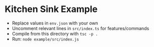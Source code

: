 # Kitchen Sink Example

* Replace values in `env.json` with your own
* Uncomment relevant lines in `src/index.ts` for features/commands
* Compile from this directory with `tsc -p .`
* Run: `node example/src/index.js`
